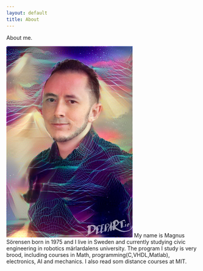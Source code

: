 ```yaml
---
layout: default
title: About
---
```


About me.

<img src="/images/me.jpg" class="right" />
My name is Magnus Sörensen born in 1975 and I live in Sweden and currently studying civic engineering in robotics märlardalens university. The program I study is very brood, including courses in Math, programming(C,VHDL,Matlab), electronics, AI and mechanics. I also read som distance courses at MIT.
